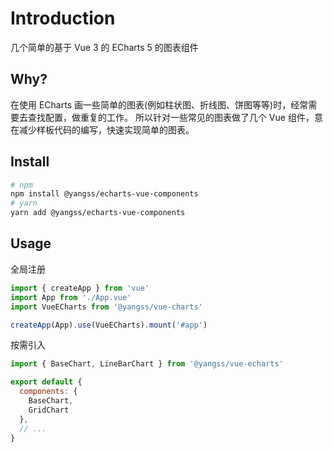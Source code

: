 # Introduction

几个简单的基于 Vue 3 的 ECharts 5 的图表组件

## Why?

在使用 ECharts 画一些简单的图表(例如柱状图、折线图、饼图等等)时，经常需要去查找配置，做重复的工作。 所以针对一些常见的图表做了几个 Vue 组件，意在减少样板代码的编写，快速实现简单的图表。

## Install

```bash
# npm
npm install @yangss/echarts-vue-components
# yarn
yarn add @yangss/echarts-vue-components
```
## Usage

全局注册
```js
import { createApp } from 'vue'
import App from './App.vue'
import VueECharts from '@yangss/vue-charts'

createApp(App).use(VueECharts).mount('#app')
```

按需引入
```js
import { BaseChart, LineBarChart } from '@yangss/vue-echarts'

export default {
  components: {
    BaseChart,
    GridChart
  },
  // ...
}
```
